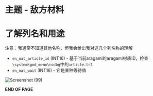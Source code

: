 # 主题 - 敌方材料


# 了解列名和用途
注意：我通常不知道其他名称，但我会给出我对这几个列名称的理解

- `en_mat_article_id` (INT16) - 基于当前aragami的aragami材质ID，检查`\system\god_menu\nodbg`中的`article.tr2`
- `en_mat_wait` (INT16) - 它是某种等待值

![Screenshot (99)](https://github.com/nachotacos69/WikiEater/assets/99103531/440ad481-c792-49fa-9248-5c3c808e661f)

**END OF PAGE**
